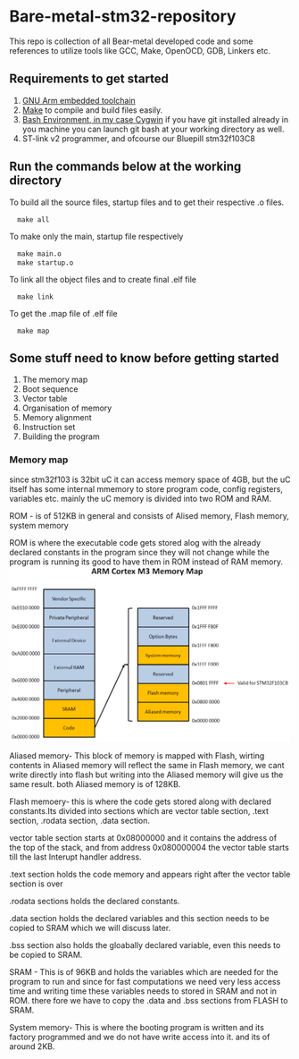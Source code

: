 # Bare-metal-stm32-repository
This repo is collection of all Bear-metal developed code and some references to utilize tools like GCC, Make, OpenOCD, GDB, Linkers etc.

## Requirements to get started
1. [GNU Arm embedded toolchain](https://developer.arm.com/tools-and-software/open-source-software/developer-tools/gnu-toolchain/gnu-rm/downloads)
2. [Make](http://gnuwin32.sourceforge.net/packages/make.htm) to compile and build files easily.
3. [Bash Environment, in my case Cygwin](https://cygwin.com/install.html) if you have git installed already in you machine you can launch git bash at your working directory as well.
4. ST-link v2 programmer, and ofcourse our Bluepill stm32f103C8



## Run the commands below at the working directory

To build all the source files, startup files and to get their respective .o files.

      make all 

To make only the main, startup file respectively

      make main.o 
      make startup.o
 
To link all the object files and to create final .elf file

      make link
      
To get the .map file of .elf file

      make map
      
  
## Some stuff need to know before getting started

1. The memory map
2. Boot sequence
3. Vector table
4. Organisation of memory
5. Memory alignment
6. Instruction set
7. Building the program

### Memory map

since stm32f103 is 32bit uC it can access memory space of 4GB, but the uC itself has some internal mmemory to store program code, config registers, variables etc.
mainly the uC memory is divided into two ROM and RAM.

ROM - is of 512KB in general and consists of Alised memory, Flash memory, system memory

ROM is where the executable code gets stored alog with the already declared constants in the program since they will not change while the program is running its good to have them in ROM instead of RAM memory.
![Memory map](https://github.com/yasirfaizahmed/Bare-metal-stm32-repository/blob/master/BARE_METAL_GUID/MemoryMap.png)


Aliased memory- This block of memory is mapped with Flash, wirting contents in Aliased memory will reflect the same in Flash memory, we cant write directly into flash but writing into the Aliased memory will give us the same result. both Aliased memory is of 128KB.

Flash memoery- this is where the code gets stored along with declared constants.Its divided into sections which are vector table section, .text section, .rodata section, .data section.

vector table section starts at 0x08000000 and it contains the address of the top of the stack, and from address 0x080000004 the vector table starts till the last Interupt handler address.

.text section holds the code memory and appears right after the vector table section is over

.rodata sections holds the declared constants.

.data section holds the declared variables and this section needs to be copied to SRAM which we will discuss later.

.bss section also holds the gloabally declared variable, even this needs to be copied to SRAM.

SRAM - This is of 96KB and holds the variables which are needed for the program to run and since for fast computations we need very less access time and writing time these variables needs to stored in SRAM and not in ROM. there fore we have to copy the .data and .bss sections from FLASH to SRAM.

System memory- This is where the booting program is written and its factory programmed and we do not have write access into it. and its of around 2KB.







